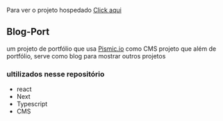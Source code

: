 Para ver o projeto hospedado [Click aqui](https://blog-portfolio-umber.vercel.app/)

## Blog-Port

um projeto de portfólio
que usa [Pismic.io](https://prismic.io/) como CMS
projeto que além de portfólio, serve como blog para mostrar outros projetos

### ultilizados nesse repositório
- react
- Next
- Typescript
- CMS
